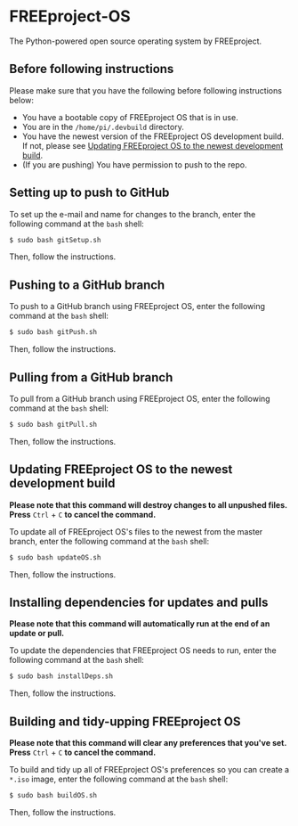 # FREEproject-OS
The Python-powered open source operating system by FREEproject.

## Before following instructions
Please make sure that you have the following before following instructions below:

* You have a bootable copy of FREEproject OS that is in use.
* You are in the `/home/pi/.devbuild` directory.
* You have the newest version of the FREEproject OS development build. If not, please see [Updating FREEproject OS to the newest development build](https://github.com/FREEproject-OSS/FREEproject-OS#updating-freeproject-os-to-the-newest-development-build).
* (If you are pushing) You have permission to push to the repo.

## Setting up to push to GitHub
To set up the e-mail and name for changes to the branch, enter the following command at the `bash` shell:

```bash
$ sudo bash gitSetup.sh
```

Then, follow the instructions.

## Pushing to a GitHub branch
To push to a GitHub branch using FREEproject OS, enter the following command at the `bash` shell:

```bash
$ sudo bash gitPush.sh
```

Then, follow the instructions.

## Pulling from a GitHub branch
To pull from a GitHub branch using FREEproject OS, enter the following command at the `bash` shell:

```bash
$ sudo bash gitPull.sh
```

Then, follow the instructions.

## Updating FREEproject OS to the newest development build
**Please note that this command will destroy changes to all unpushed files. Press** `Ctrl` + `C` **to cancel the command.** 

To update all of FREEproject OS's files to the newest from the master branch, enter the following command at the `bash` shell:

```bash
$ sudo bash updateOS.sh
```

Then, follow the instructions.

## Installing dependencies for updates and pulls
**Please note that this command will automatically run at the end of an update or pull.** 

To update the dependencies that FREEproject OS needs to run, enter the following command at the `bash` shell:

```bash
$ sudo bash installDeps.sh
```

Then, follow the instructions.

## Building and tidy-upping FREEproject OS
**Please note that this command will clear any preferences that you've set. Press** `Ctrl` + `C` **to cancel the command.** 

To build and tidy up all of FREEproject OS's preferences so you can create a `*.iso` image, enter the following command at the `bash` shell:

```bash
$ sudo bash buildOS.sh
```

Then, follow the instructions.
